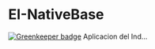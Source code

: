 # EI-NativeBase

[![Greenkeeper badge](https://badges.greenkeeper.io/juliandavidmr/EI-NativeBase.svg)](https://greenkeeper.io/)
Aplicacion del Ind...
